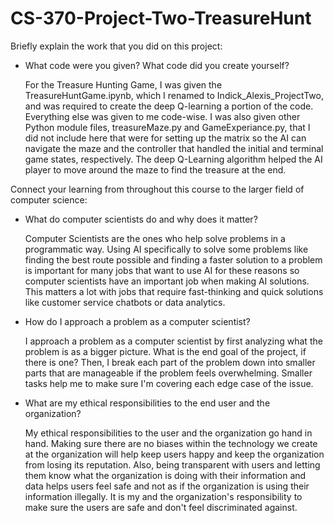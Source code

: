 # CS-370-Project-Two-TreasureHunt

Briefly explain the work that you did on this project: 

- What code were you given? What code did you create yourself?
  
  For the Treasure Hunting Game, I was given the TreasureHuntGame.ipynb, which I renamed to Indick_Alexis_ProjectTwo, and was required to create the deep Q-learning
  a portion of the code. Everything else was given to me code-wise. I was also given other Python module files, treasureMaze.py and GameExperiance.py, that I did 
  not include here that were for setting up the matrix so the AI can navigate the maze and the controller that handled the initial and terminal game states, 
  respectively. The deep Q-Learning algorithm helped the AI player to move around the maze to find the treasure at the end.

Connect your learning from throughout this course to the larger field of computer science:


- What do computer scientists do and why does it matter?

  Computer Scientists are the ones who help solve problems in a programmatic way. Using AI specifically to solve some problems like finding the best route possible
  and finding a faster solution to a problem is important for many jobs that want to use AI for these reasons so computer scientists have an important job when 
  making AI solutions. This matters a lot with jobs that require fast-thinking and quick solutions like customer service chatbots or data analytics.

- How do I approach a problem as a computer scientist?

  I approach a problem as a computer scientist by first analyzing what the problem is as a bigger picture. What is the end goal of the project, if there is one?
  Then, I break each part of the problem down into smaller parts that are manageable if the problem feels overwhelming. Smaller tasks help me to make sure I'm
  covering each edge case of the issue. 


- What are my ethical responsibilities to the end user and the organization?

  My ethical responsibilities to the user and the organization go hand in hand. Making sure there are no biases within the technology we create at the organization
  will help keep users happy and keep the organization from losing its reputation. Also, being transparent with users and letting them know what the organization 
  is doing with their information and data helps users feel safe and not as if the organization is using their information illegally. It is my and the
  organization's responsibility to make sure the users are safe and don't feel discriminated against. 
